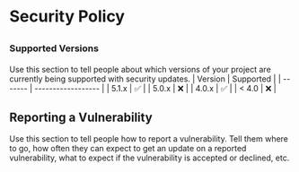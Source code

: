 # Security Policy
##
### Supported Versions
####
Use this section to tell people about which versions of your project are
currently being supported with security updates.
| Version | Supported          |
| ------- | ------------------ |
| 5.1.x   | :white_check_mark: |
| 5.0.x   | :x:                |
| 4.0.x   | :white_check_mark: |
| < 4.0   | :x:                |
## Reporting a Vulnerability
Use this section to tell people how to report a vulnerability.
Tell them where to go, how often they can expect to get an update on a
reported vulnerability, what to expect if the vulnerability is accepted or
declined, etc.
